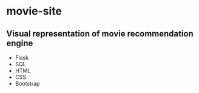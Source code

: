 # movie-site
## Visual representation of movie recommendation engine

- Flask
- SQL
- HTML
- CSS
- Bootstrap
